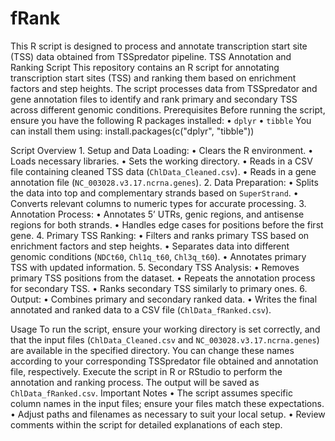 # fRank
This R script is designed to process and annotate transcription start site (TSS) data obtained from TSSpredator pipeline. 
TSS Annotation and Ranking Script
This repository contains an R script for annotating transcription start sites (TSS) and ranking them based on enrichment factors and step heights. The script processes data from TSSpredator and gene annotation files to identify and rank primary and secondary TSS across different genomic conditions.
Prerequisites
Before running the script, ensure you have the following R packages installed:
	•	`dplyr`
	•	`tibble`
You can install them using:
install.packages(c("dplyr", "tibble"))

Script Overview
	1.	Setup and Data Loading:
	•	Clears the R environment.
	•	Loads necessary libraries.
	•	Sets the working directory.
	•	Reads in a CSV file containing cleaned TSS data (`ChlData_Cleaned.csv`).
	•	Reads in a gene annotation file (`NC_003028.v3.17.ncrna.genes`).
	2.	Data Preparation:
	•	Splits the data into top and complementary strands based on `SuperStrand`.
	•	Converts relevant columns to numeric types for accurate processing.
	3.	Annotation Process:
	•	Annotates 5’ UTRs, genic regions, and antisense regions for both strands.
	•	Handles edge cases for positions before the first gene.
	4.	Primary TSS Ranking:
	•	Filters and ranks primary TSS based on enrichment factors and step heights.
	•	Separates data into different genomic conditions (`NDCt60`, `Chl1q_t60`, `Chl3q_t60`).
	•	Annotates primary TSS with updated information.
	5.	Secondary TSS Analysis:
	•	Removes primary TSS positions from the dataset.
	•	Repeats the annotation process for secondary TSS.
	•	Ranks secondary TSS similarly to primary ones.
	6.	Output:
	•	Combines primary and secondary ranked data.
	•	Writes the final annotated and ranked data to a CSV file (`ChlData_fRanked.csv`).

Usage
To run the script, ensure your working directory is set correctly, and that the input files (`ChlData_Cleaned.csv` and `NC_003028.v3.17.ncrna.genes`) are available in the specified directory. You can change these names according to your corresponding TSSpredator file obtained and annotation file, respectively.
Execute the script in R or RStudio to perform the annotation and ranking process. The output will be saved as `ChlData_fRanked.csv`.
Important Notes
	•	The script assumes specific column names in the input files; ensure your files match these expectations.
	•	Adjust paths and filenames as necessary to suit your local setup.
	•	Review comments within the script for detailed explanations of each step.
